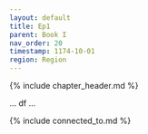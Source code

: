 ```yaml
---
layout: default
title: Ep1
parent: Book I
nav_order: 20
timestamp: 1174-10-01
region: Region
---
```


{% include chapter_header.md %}

...
df
...

{% include connected_to.md %}
